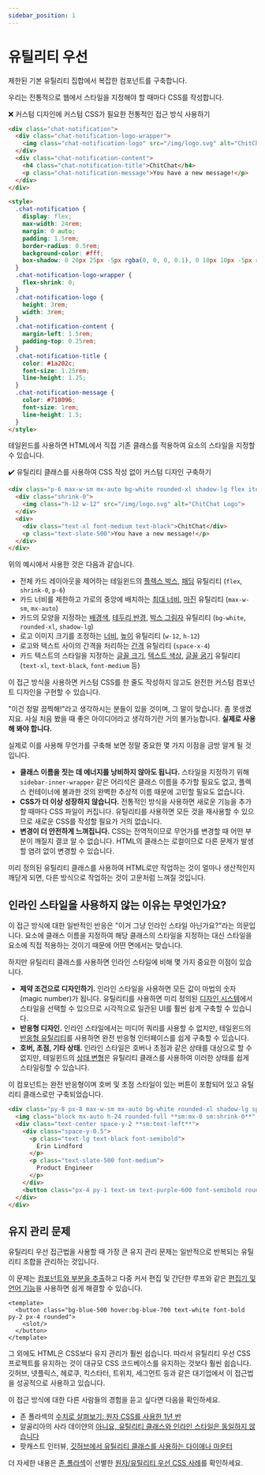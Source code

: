 ```yaml
---
sidebar_position: 1
---
```


# 유틸리티 우선

제한된 기본 유틸리티 집합에서 복잡한 컴포넌트를 구축합니다.

우리는 전통적으로 웹에서 스타일을 지정해야 할 때마다 CSS를 작성합니다.

❌ 커스텀 디자인에 커스텀 CSS가 필요한 전통적인 접근 방식 사용하기

```html
<div class="chat-notification">
  <div class="chat-notification-logo-wrapper">
    <img class="chat-notification-logo" src="/img/logo.svg" alt="ChitChat Logo">
  </div>
  <div class="chat-notification-content">
    <h4 class="chat-notification-title">ChitChat</h4>
    <p class="chat-notification-message">You have a new message!</p>
  </div>
</div>

<style>
  .chat-notification {
    display: flex;
    max-width: 24rem;
    margin: 0 auto;
    padding: 1.5rem;
    border-radius: 0.5rem;
    background-color: #fff;
    box-shadow: 0 20px 25px -5px rgba(0, 0, 0, 0.1), 0 10px 10px -5px rgba(0, 0, 0, 0.04);
  }
  .chat-notification-logo-wrapper {
    flex-shrink: 0;
  }
  .chat-notification-logo {
    height: 3rem;
    width: 3rem;
  }
  .chat-notification-content {
    margin-left: 1.5rem;
    padding-top: 0.25rem;
  }
  .chat-notification-title {
    color: #1a202c;
    font-size: 1.25rem;
    line-height: 1.25;
  }
  .chat-notification-message {
    color: #718096;
    font-size: 1rem;
    line-height: 1.5;
  }
</style>
```

테일윈드를 사용하면 HTML에서 직접 기존 클래스를 적용하여 요소의 스타일을 지정할 수 있습니다.

✔️ 유틸리티 클래스를 사용하여 CSS 작성 없이 커스텀 디자인 구축하기

```html
<div class="p-6 max-w-sm mx-auto bg-white rounded-xl shadow-lg flex items-center space-x-4">
  <div class="shrink-0">
    <img class="h-12 w-12" src="/img/logo.svg" alt="ChitChat Logo">
  </div>
  <div>
    <div class="text-xl font-medium text-black">ChitChat</div>
    <p class="text-slate-500">You have a new message!</p>
  </div>
</div>
```

위의 예시에서 사용한 것은 다음과 같습니다.

- 전체 카드 레이아웃을 제어하는 테일윈드의 [플렉스 박스](https://tailwindcss.com/docs/display#flex), [패딩](https://tailwindcss.com/docs/padding) 유틸리티 (`flex`, `shrink-0`, `p-6`)
- 카드 너비를 제한하고 가로의 중앙에 배치하는 [최대 너비](https://tailwindcss.com/docs/max-width), [마진](https://tailwindcss.com/docs/margin) 유틸리티 (`max-w-sm`, `mx-auto`)
- 카드의 모양을 지정하는 [배경색](https://tailwindcss.com/docs/background-color), [테두리 반경](https://tailwindcss.com/docs/border-radius), [박스 그림자](https://tailwindcss.com/docs/box-shadow) 유틸리티 (`bg-white`, `rounded-xl`, `shadow-lg`)
- 로고 이미지 크기를 조정하는 [너비](https://tailwindcss.com/docs/width), [높이](https://tailwindcss.com/docs/height) 유틸리티 (`w-12`, `h-12`)
- 로고와 텍스트 사이의 간격을 처리하는 [간격](https://tailwindcss.com/docs/space) 유틸리티 (`space-x-4`)
- 카드 텍스트의 스타일을 지정하는 [글꼴 크기](https://tailwindcss.com/docs/font-size), [텍스트 색상](https://tailwindcss.com/docs/text-color), [글꼴 굵기](https://tailwindcss.com/docs/font-weight) 유틸리티 (`text-xl`, `text-black`, `font-medium` 등)

이 접근 방식을 사용하면 커스텀 CSS를 한 줄도 작성하지 않고도 완전한 커스텀 컴포넌트 디자인을 구현할 수 있습니다.

"이건 정말 끔찍해!"라고 생각하시는 분들이 있을 것이며, 그 말이 맞습니다. 좀 못생겼지요. 사실 처음 봤을 때 좋은 아이디어라고 생각하기란 거의 불가능합니다. **실제로 사용해 봐야 합니다.**

실제로 이를 사용해 무언가를 구축해 보면 정말 중요한 몇 가지 이점을 금방 알게 될 것입니다.

- **클래스 이름을 짓는 데 에너지를 낭비하지 않아도 됩니다.** 스타일을 지정하기 위해 `sidebar-inner-wrapper` 같은 어리석은 클래스 이름을 추가할 필요도 없고, 플렉스 컨테이너에 불과한 것의 완벽한 추상적 이름 때문에 고민할 필요도 없습니다.
- **CSS가 더 이상 성장하지 않습니다.** 전통적인 방식을 사용하면 새로운 기능을 추가할 때마다 CSS 파일이 커집니다. 유틸리티를 사용하면 모든 것을 재사용할 수 있으므로 새로운 CSS를 작성할 필요가 거의 없습니다.
- **변경이 더 안전하게 느껴집니다.** CSS는 전역적이므로 무언가를 변경할 때 어떤 부분이 깨질지 결코 알 수 없습니다. HTML의 클래스는 로컬이므로 다른 문제가 발생할 염려 없이 변경할 수 있습니다.

미리 정의된 유틸리티 클래스를 사용하여 HTML로만 작업하는 것이 얼마나 생산적인지 깨닫게 되면, 다른 방식으로 작업하는 것이 고문처럼 느껴질 것입니다.

## 인라인 스타일을 사용하지 않는 이유는 무엇인가요?

이 접근 방식에 대한 일반적인 반응은 "이거 그냥 인라인 스타일 아닌가요?"라는 의문입니다. 요소에 클래스 이름을 지정하여 해당 클래스의 스타일을 지정하는 대신 스타일을 요소에 직접 적용하는 것이기 때문에 어떤 면에서는 맞습니다.

하지만 유틸리티 클래스를 사용하면 인라인 스타일에 비해 몇 가지 중요한 이점이 있습니다.

- **제약 조건으로 디자인하기.** 인라인 스타일을 사용하면 모든 값이 마법의 숫자(magic number)가 됩니다. 유틸리티를 사용하면 미리 정의된 [디자인 시스템](https://tailwindcss.com/docs/theme)에서 스타일을 선택할 수 있으므로 시각적으로 일관된 UI를 훨씬 쉽게 구축할 수 있습니다.
- **반응형 디자인.** 인라인 스타일에서는 미디어 쿼리를 사용할 수 없지만, 테일윈드의 [반응형 유틸리티](https://tailwindcss.com/docs/responsive-design)를 사용하면 완전 반응형 인터페이스를 쉽게 구축할 수 있습니다.
- **호버, 초점, 기타 상태.** 인라인 스타일은 호버나 초점과 같은 상태를 대상으로 할 수 없지만, 테일윈드의 [상태 변형](https://tailwindcss.com/docs/hover-focus-and-other-states)은 유틸리티 클래스를 사용하여 이러한 상태를 쉽게 스타일링할 수 있습니다.

이 컴포넌트는 완전 반응형이며 호버 및 초점 스타일이 있는 버튼이 포함되어 있고 유틸리티 클래스로만 구축되었습니다.

```html
<div class="py-8 px-8 max-w-sm mx-auto bg-white rounded-xl shadow-lg space-y-2 **sm:py-4 sm:flex sm:items-center sm:space-y-0 sm:space-x-6**">
  <img class="block mx-auto h-24 rounded-full **sm:mx-0 sm:shrink-0**" src="/img/erin-lindford.jpg" alt="Woman's Face" />
  <div class="text-center space-y-2 **sm:text-left**">
    <div class="space-y-0.5">
      <p class="text-lg text-black font-semibold">
        Erin Lindford
      </p>
      <p class="text-slate-500 font-medium">
        Product Engineer
      </p>
    </div>
    <button class="px-4 py-1 text-sm text-purple-600 font-semibold rounded-full border border-purple-200 **hover:text-white hover:bg-purple-600 hover:border-transparent focus:outline-none focus:ring-2 focus:ring-purple-600 focus:ring-offset-2**">Message</button>
  </div>
</div>
```

## 유지 관리 문제

유틸리티 우선 접근법을 사용할 때 가장 큰 유지 관리 문제는 일반적으로 반복되는 유틸리티 조합을 관리하는 것입니다.

이 문제는 [컴포넌트와 부분을 추출](https://tailwindcss.com/docs/reusing-styles#extracting-components-and-partials)하고 다중 커서 편집 및 간단한 루프와 같은 [편집기 및 언어 기능](https://tailwindcss.com/docs/reusing-styles#using-editor-and-language-features)을 사용하면 쉽게 해결할 수 있습니다.

```vue title="PrimaryButton.vue"
<template>
  <button class="bg-blue-500 hover:bg-blue-700 text-white font-bold py-2 px-4 rounded">
    <slot/>
  </button>
</template>
```

그 외에도 HTML은 CSS보다 유지 관리가 훨씬 쉽습니다. 따라서 유틸리티 우선 CSS 프로젝트를 유지하는 것이 대규모 CSS 코드베이스를 유지하는 것보다 훨씬 쉽습니다. 깃허브, 넷플릭스, 헤로쿠, 킥스타터, 트위치, 세그먼트 등과 같은 대기업에서 이 접근법을 성공적으로 사용하고 있습니다.

이 접근 방식에 대한 다른 사람들의 경험을 듣고 싶다면 다음을 확인하세요.

- 존 폴라섹의 [수치로 살펴보기: 원자 CSS를 사용한 1년 반](https://medium.com/@johnpolacek/by-the-numbers-a-year-and-half-with-atomic-css-39d75b1263b4)
- 알골리아의 사라 데이얀의 [아니요, 유틸리티 클래스와 인라인 스타일은 동일하지 않습니다](https://frontstuff.io/no-utility-classes-arent-the-same-as-inline-styles)
- 팟캐스트 인터뷰, [깃허브에서 유틸리티 클래스를 사용하는 다이애나 마운터](http://www.fullstackradio.com/75)

더 자세한 내용은 [존 폴라섹](https://twitter.com/johnpolacek)이 선별한 [원자/유틸리티 우선 CSS 사례](https://johnpolacek.github.io/the-case-for-atomic-css/)를 확인하세요.